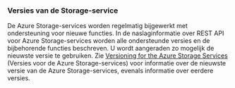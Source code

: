 ### <a name="storage-service-versions"></a>Versies van de Storage-service
De Azure Storage-services worden regelmatig bijgewerkt met ondersteuning voor nieuwe functies. In de naslaginformatie over REST API voor Azure Storage-services worden alle ondersteunde versies en de bijbehorende functies beschreven. U wordt aangeraden zo mogelijk de nieuwste versie te gebruiken. Zie [Versioning for the Azure Storage Services](https://msdn.microsoft.com/library/azure/dd894041.aspx) (Versies voor de Azure Storage-services) voor informatie over de nieuwste versie van de Azure Storage-services, evenals informatie over eerdere versies.  



<!--HONumber=Nov16_HO2-->


